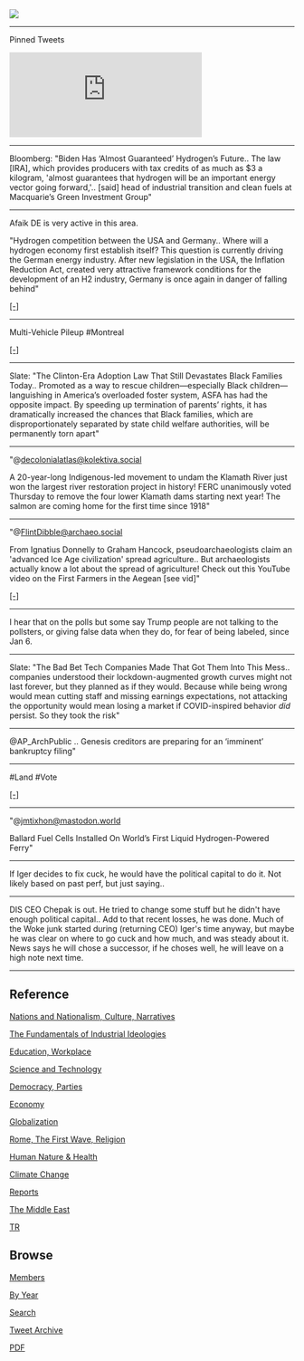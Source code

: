 <img src="https://drive.google.com/uc?export=view&id=1B2wf9R7AMH1d7Vw6e2mucLbIQ5NSjir7"/>

---

Pinned Tweets

<iframe width="340" src="https://www.youtube.com/embed/46y3FN4fKlE" title="E-Bikes, E-Scooters Injuries Multiplying" frameborder="0" allow="accelerometer; autoplay; clipboard-write; encrypted-media; gyroscope; picture-in-picture" allowfullscreen></iframe>

---

Bloomberg: "Biden Has ‘Almost Guaranteed’ Hydrogen’s Future..  The law
[IRA], which provides producers with tax credits of as much as $3 a
kilogram, 'almost guarantees that hydrogen will be an important energy
vector going forward,'.. [said] head of industrial transition and
clean fuels at Macquarie’s Green Investment Group"

---

Afaik DE is very active in this area. 

"Hydrogen competition between the USA and Germany.. Where will a
hydrogen economy first establish itself? This question is currently
driving the German energy industry. After new legislation in the USA,
the Inflation Reduction Act, created very attractive framework
conditions for the development of an H2 industry, Germany is once
again in danger of falling behind"

[[-]](https://www.hzwei.info/blog/2022/11/16/wasserstoff-wettbewerb-zwischen-den-usa-und-deutschland/)

---

Multi-Vehicle Pileup \#Montreal

[[-]](https://youtu.be/rtF_UiwPRYo)

---

Slate: "The Clinton-Era Adoption Law That Still Devastates Black Families
Today.. Promoted as a way to rescue children—especially Black
children—languishing in America’s overloaded foster system, ASFA has
had the opposite impact. By speeding up termination of parents’
rights, it has dramatically increased the chances that Black families,
which are disproportionately separated by state child welfare
authorities, will be permanently torn apart"

---

"@decolonialatlas@kolektiva.social

A 20-year-long Indigenous-led movement to undam the Klamath River just
won the largest river restoration project in history! FERC unanimously
voted Thursday to remove the four lower Klamath dams starting next
year! The salmon are coming home for the first time since 1918"

---

"@FlintDibble@archaeo.social

From Ignatius Donnelly to Graham Hancock, pseudoarchaeologists claim
an 'advanced Ice Age civilization' spread agriculture.. But
archaeologists actually know a lot about the spread of agriculture!
Check out this YouTube video on the First Farmers in the Aegean [see
vid]"

[[-]](https://mastodon.ie/@FlintDibble@archaeo.social/109382489737102447)

---

I hear that on the polls but some say Trump people are not talking to
the pollsters, or giving false data when they do, for fear of being
labeled, since Jan 6.

---

Slate: "The Bad Bet Tech Companies Made That Got Them Into This
Mess.. companies understood their lockdown-augmented growth curves
might not last forever, but they planned as if they would. Because
while being wrong would mean cutting staff and missing earnings
expectations, not attacking the opportunity would mean losing a market
if COVID-inspired behavior *did* persist. So they took the risk"

---

@AP_ArchPublic .. Genesis creditors are preparing for an ‘imminent’
bankruptcy filing"

---

\#Land \#Vote

[[-]](https://pbs.twimg.com/media/FhcdAdrXEAI_lQU?format=jpg&name=small)

---

"@jmtixhon@mastodon.world

Ballard Fuel Cells Installed On World’s First Liquid Hydrogen-Powered Ferry"

---

If Iger decides to fix cuck, he would have the political capital to do
it. Not likely based on past perf, but just saying..

---

DIS CEO Chepak is out. He tried to change some stuff but he didn't
have enough political capital.. Add to that recent losses, he was
done. Much of the Woke junk started during (returning CEO) Iger's time
anyway, but maybe he was clear on where to go cuck and how much, and
was steady about it. News says he will chose a successor, if he choses
well, he will leave on a high note next time.

---

## Reference

[Nations and Nationalism, Culture, Narratives](2013/02/nations-and-nationalism.html)

[The Fundamentals of Industrial Ideologies](2011/04/fundamentals-of-industrial-ideologies.html)

[Education, Workplace](2017/09/education-workplace.html)

[Science and Technology](2018/09/science-technology.html)

[Democracy, Parties](2016/11/democracy.html)

[Economy](2018/05/economy.html)

[Globalization](2018/09/globalization.html)

[Rome, The First Wave, Religion](2017/12/rome.html)

[Human Nature & Health](2020/07/human-nature.html)

[Climate Change](2018/12/climate.html)

[Reports](2019/05/reports.html)

[The Middle East](2019/07/middleeast.html)

[TR](../tr)

## Browse

[Members](2022/08/members.html)

[By Year](years.html)

[Search](search.html)

[Tweet Archive](tweets/index.html)

[PDF](https://drive.google.com/uc?export=view&id=1FSi-1MnqXVq_PVTEXzzflwN8-7h92N_R)

